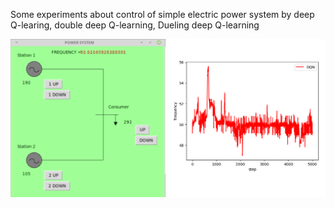 

Some experiments about control of simple electric power system by deep Q-learing, double deep Q-learning, Dueling deep Q-learning


[![Watch the video](https://raw.githubusercontent.com/SergeyVlasov/Electric-power-system-machine-learning/master/title.png)](https://www.youtube.com/watch?v=wgs4jid62IM)

